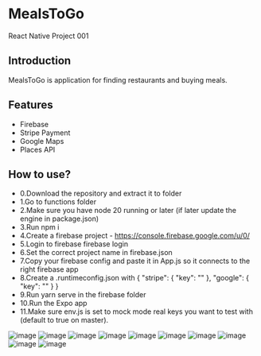# MealsToGo

React Native Project 001

## Introduction

MealsToGo is application for finding restaurants and buying meals.

## Features

- Firebase
- Stripe Payment
- Google Maps
- Places API

## How to use?

- 0.Download the repository and extract it to folder
- 1.Go to functions folder
- 2.Make sure you have node 20 running or later (if later update the engine in package.json)
- 3.Run npm i
- 4.Create a firebase project - https://console.firebase.google.com/u/0/
- 5.Login to firebase firebase login
- 6.Set the correct project name in firebase.json
- 7.Copy your firebase config and paste it in App.js so it connects to the right firebase app
- 8.Create a .runtimeconfig.json with
  {
  "stripe": {
  "key": "<empty>"
  },
  "google": {
  "key": "<empty>"
  }
  }
- 9.Run yarn serve in the firebase folder
- 10.Run the Expo app
- 11.Make sure env.js is set to mock mode real keys you want to test with (default to true on master).

![image](MealsToGo/assets/images/Home_Favourites.png)
![image](MealsToGo/assets/images/Google_Maps.png)
![image](MealsToGo/assets/images/Stripe_Payment.png)
![image](MealsToGo/assets/images/Settings_Page.png)
![image](MealsToGo/assets/images/Home_non-authorized_users.png)
![image](MealsToGo/assets/images/Login.png)
![image](MealsToGo/assets/images/Register.png)
![image](MealsToGo/assets/images/Restaurant_Details.png)
![image](MealsToGo/assets/images/Favourites_Restaurants.png)
![image](MealsToGo/assets/images/Cart_Empty.png)
